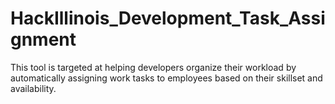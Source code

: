 # HackIllinois_Development_Task_Assignment
This tool is targeted at helping developers organize their workload by automatically assigning work tasks to employees based on their skillset and availability.
